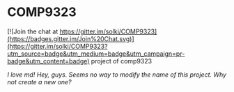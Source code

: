 # COMP9323

[![Join the chat at https://gitter.im/solki/COMP9323](https://badges.gitter.im/Join%20Chat.svg)](https://gitter.im/solki/COMP9323?utm_source=badge&utm_medium=badge&utm_campaign=pr-badge&utm_content=badge)
project of comp9323

*I love md!*
*Hey, guys. Seems no way to modify the name of this project. Why not create a new one?*
